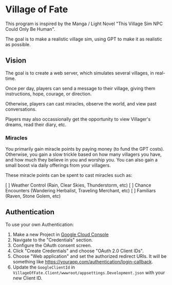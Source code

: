 # Village of Fate

This program is inspired by the Manga / Light Novel "This Village Sim NPC Could Only Be Human".

The goal is to make a realistic village sim, using GPT to make it as realistic as possible.

## Vision

The goal is to create a web server, which simulates several villages, in real-time.

Once per day, players can send a message to their village, giving them instructions, hope, courage, or direction.

Otherwise, players can cast miracles, observe the world, and view past conversations.

Players may also occassionally get the opportunity to view Villager's dreams, read their diary, etc.

### Miracles

You primarily gain miracle points by paying money (to fund the GPT costs). Otherwise, you gain a slow trickle based on
how many villagers you have, and how much they believe in you and worship you. You can also gain a small boost via daily offerings from your villagers.

These miracle points can be spent to cast miracles such as:

[ ] Weather Control (Rain, Clear Skies, Thunderstorm, etc)
[ ] Chance Encounters (Wandering Herbalist, Traveling Merchant, etc) 
[ ] Familiars (Raven, Stone Golem, etc)

## Authentication

To use your own Authentication:

1) Make a new Project in [Google Cloud Console](https://console.cloud.google.com/cloud-resource-manager)
2) Navigate to the "Credentials" section.
3) Configure the OAuth consent screen.
4) Click "Create Credentials" and choose "OAuth 2.0 Client IDs".
5) Choose "Web application" and set the authorized redirect URIs.
It will be something like https://yourapp.com/authentication/login-callback.
6) Update the `GoogleClientId` in `VillageOfFate.Client/wwwroot/appsettings.Development.json` with your new Client ID.
